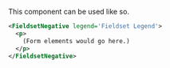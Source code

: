 This component can be used like so.

```xml
<FieldsetNegative legend='Fieldset Legend'>
  <p>
    (Form elements would go here.)
  </p>
</FieldsetNegative>
```